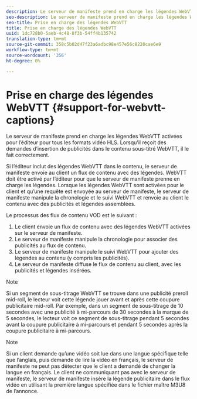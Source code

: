 ```yaml
---
description: Le serveur de manifeste prend en charge les légendes WebVTT activées pour l’éditeur pour tous les formats vidéo HLS. Lorsqu’il reçoit des demandes d’insertion de publicités dans le contenu sous-titré WebVTT, il le fait correctement.
seo-description: Le serveur de manifeste prend en charge les légendes WebVTT activées pour l’éditeur pour tous les formats vidéo HLS. Lorsqu’il reçoit des demandes d’insertion de publicités dans le contenu sous-titré WebVTT, il le fait correctement.
seo-title: Prise en charge des légendes WebVTT
title: Prise en charge des légendes WebVTT
uuid: 1dc728b0-5aeb-4c48-8f3b-54ff4b135742
translation-type: tm+mt
source-git-commit: 358c5b02d47f23a6adbc98e457e56c8220cae6e9
workflow-type: tm+mt
source-wordcount: '356'
ht-degree: 0%

---
```



# Prise en charge des légendes WebVTT {#support-for-webvtt-captions}

Le serveur de manifeste prend en charge les légendes WebVTT activées pour l’éditeur pour tous les formats vidéo HLS. Lorsqu’il reçoit des demandes d’insertion de publicités dans le contenu sous-titré WebVTT, il le fait correctement.

Si l’éditeur inclut des légendes WebVTT dans le contenu, le serveur de manifeste envoie au client un flux de contenu avec des légendes. WebVTT doit être activé par l’éditeur pour que le serveur de manifeste prenne en charge les légendes. Lorsque les légendes WebVTT sont activées pour le client et qu’une requête est envoyée au serveur de manifeste, le serveur de manifeste manipule la chronologie et le suivi WebVTT et renvoie au client le contenu avec des publicités et légendes assemblées.

Le processus des flux de contenu VOD est le suivant :

1. Le client envoie un flux de contenu avec des légendes WebVTT activées sur le serveur de manifeste.
1. Le serveur de manifeste manipule la chronologie pour associer des publicités au flux de contenu.
1. Le serveur de manifeste manipule le suivi WebVTT pour ajouter des légendes au contenu (y compris les publicités).
1. Le serveur de manifeste diffuse le flux de contenu au client, avec les publicités et légendes insérées.

>[!NOTE]
>
>Si un segment de sous-titrage WebVTT se trouve dans une publicité preroll mid-roll, le lecteur voit cette légende jouer avant et après cette coupure publicitaire mid-roll. Par exemple, dans un segment de sous-titrage de 10 secondes avec une publicité à mi-parcours de 30 secondes à la marque de 5 secondes, le lecteur voit ce segment de sous-titrage pendant 5 secondes avant la coupure publicitaire à mi-parcours et pendant 5 secondes après la coupure publicitaire à mi-parcours.

>[!NOTE]
>
>Si un client demande qu’une vidéo soit lue dans une langue spécifique telle que l’anglais, puis demande de lire la vidéo en français, le serveur de manifeste ne peut pas détecter que le client a demandé de changer la langue en français. Le client ne communiquant pas avec le serveur de manifeste, le serveur de manifeste insère la légende publicitaire dans le flux vidéo en utilisant la première langue spécifiée dans le fichier maître M3U8 de l’annonce.